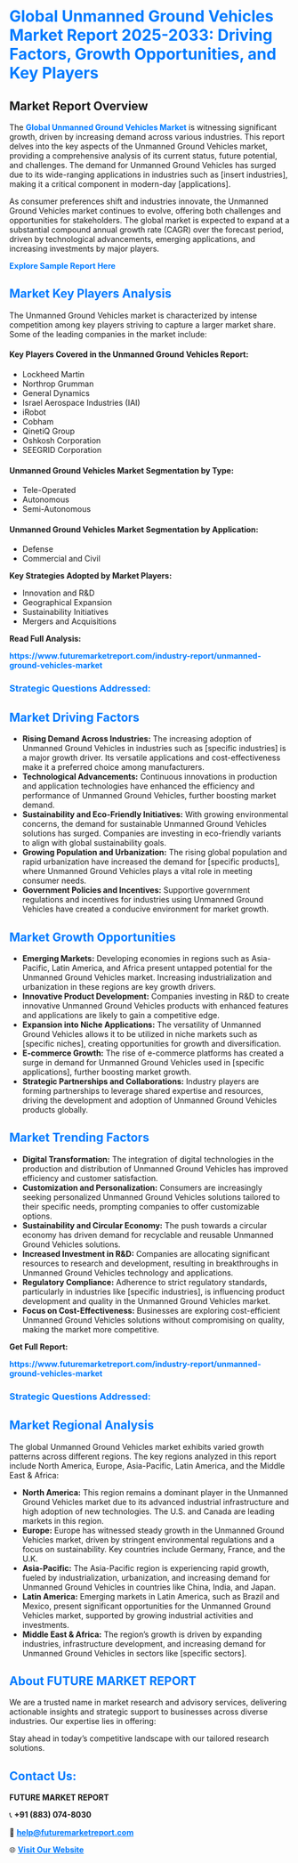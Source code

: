 <h1 style="color: #007BFF;">Global Unmanned Ground Vehicles Market Report 2025-2033: Driving Factors, Growth Opportunities, and Key Players</h1>

<section id="overview">
<h2>Market Report Overview</h2>
<p>The <a href="https://www.futuremarketreport.com/industry-report/unmanned-ground-vehicles-market" style="color: #007BFF; text-decoration: none;"><strong>Global Unmanned Ground Vehicles Market</strong></a> is witnessing significant growth, driven by increasing demand across various industries. This report delves into the key aspects of the Unmanned Ground Vehicles market, providing a comprehensive analysis of its current status, future potential, and challenges. The demand for Unmanned Ground Vehicles has surged due to its wide-ranging applications in industries such as [insert industries], making it a critical component in modern-day [applications].</p>
<p>As consumer preferences shift and industries innovate, the Unmanned Ground Vehicles market continues to evolve, offering both challenges and opportunities for stakeholders. The global market is expected to expand at a substantial compound annual growth rate (CAGR) over the forecast period, driven by technological advancements, emerging applications, and increasing investments by major players.</p>
</section>

<section id="overview">
<p><a href="https://www.futuremarketreport.com/request-sample/reportId=51758" style="color: #007BFF; text-decoration: none;"><strong>Explore Sample Report Here</strong></a></p>
</section>

<section id="key-players">
<h2 style="color: #007BFF;">Market Key Players Analysis</h2>
<p>The Unmanned Ground Vehicles market is characterized by intense competition among key players striving to capture a larger market share. Some of the leading companies in the market include:</p>
<h4>Key Players Covered in the Unmanned Ground Vehicles Report:</h4>
<ul><li>Lockheed Martin</li><li>Northrop Grumman</li><li>General Dynamics</li><li>Israel Aerospace Industries (IAI)</li><li>iRobot</li><li>Cobham</li><li>QinetiQ Group</li><li>Oshkosh Corporation</li><li>SEEGRID Corporation</li></ul>
<h4>Unmanned Ground Vehicles Market Segmentation by Type:</h4>
<ul><li>Tele-Operated</li><li>Autonomous</li><li>Semi-Autonomous</li></ul>

<h4>Unmanned Ground Vehicles Market Segmentation by Application:</h4>
<ul><li>Defense</li><li>Commercial and Civil</li></ul>
<p><strong>Key Strategies Adopted by Market Players:</strong></p>
<ul>
<li>Innovation and R&D</li>
<li>Geographical Expansion</li>
<li>Sustainability Initiatives</li>
<li>Mergers and Acquisitions</li>
</ul>
</section>

<section>
<p><strong>Read Full Analysis: </strong></p><a href="https://www.futuremarketreport.com/industry-report/unmanned-ground-vehicles-market" style="color: #007BFF; text-decoration: none;"><strong>https://www.futuremarketreport.com/industry-report/unmanned-ground-vehicles-market</strong></a>
<h3 style="color: #007BFF;">Strategic Questions Addressed:</h3>
</section>

<section id="driving-factors">
<h2 style="color: #007BFF;">Market Driving Factors</h2>
<ul>
<li><strong>Rising Demand Across Industries:</strong> The increasing adoption of Unmanned Ground Vehicles in industries such as [specific industries] is a major growth driver. Its versatile applications and cost-effectiveness make it a preferred choice among manufacturers.</li>
<li><strong>Technological Advancements:</strong> Continuous innovations in production and application technologies have enhanced the efficiency and performance of Unmanned Ground Vehicles, further boosting market demand.</li>
<li><strong>Sustainability and Eco-Friendly Initiatives:</strong> With growing environmental concerns, the demand for sustainable Unmanned Ground Vehicles solutions has surged. Companies are investing in eco-friendly variants to align with global sustainability goals.</li>
<li><strong>Growing Population and Urbanization:</strong> The rising global population and rapid urbanization have increased the demand for [specific products], where Unmanned Ground Vehicles plays a vital role in meeting consumer needs.</li>
<li><strong>Government Policies and Incentives:</strong> Supportive government regulations and incentives for industries using Unmanned Ground Vehicles have created a conducive environment for market growth.</li>
</ul>
</section>

<section id="growth-opportunities">
<h2 style="color: #007BFF;">Market Growth Opportunities</h2>
<ul>
<li><strong>Emerging Markets:</strong> Developing economies in regions such as Asia-Pacific, Latin America, and Africa present untapped potential for the Unmanned Ground Vehicles market. Increasing industrialization and urbanization in these regions are key growth drivers.</li>
<li><strong>Innovative Product Development:</strong> Companies investing in R&D to create innovative Unmanned Ground Vehicles products with enhanced features and applications are likely to gain a competitive edge.</li>
<li><strong>Expansion into Niche Applications:</strong> The versatility of Unmanned Ground Vehicles allows it to be utilized in niche markets such as [specific niches], creating opportunities for growth and diversification.</li>
<li><strong>E-commerce Growth:</strong> The rise of e-commerce platforms has created a surge in demand for Unmanned Ground Vehicles used in [specific applications], further boosting market growth.</li>
<li><strong>Strategic Partnerships and Collaborations:</strong> Industry players are forming partnerships to leverage shared expertise and resources, driving the development and adoption of Unmanned Ground Vehicles products globally.</li>
</ul>
</section>

<section id="trending-factors">
<h2 style="color: #007BFF;">Market Trending Factors</h2>
<ul>
<li><strong>Digital Transformation:</strong> The integration of digital technologies in the production and distribution of Unmanned Ground Vehicles has improved efficiency and customer satisfaction.</li>
<li><strong>Customization and Personalization:</strong> Consumers are increasingly seeking personalized Unmanned Ground Vehicles solutions tailored to their specific needs, prompting companies to offer customizable options.</li>
<li><strong>Sustainability and Circular Economy:</strong> The push towards a circular economy has driven demand for recyclable and reusable Unmanned Ground Vehicles solutions.</li>
<li><strong>Increased Investment in R&D:</strong> Companies are allocating significant resources to research and development, resulting in breakthroughs in Unmanned Ground Vehicles technology and applications.</li>
<li><strong>Regulatory Compliance:</strong> Adherence to strict regulatory standards, particularly in industries like [specific industries], is influencing product development and quality in the Unmanned Ground Vehicles market.</li>
<li><strong>Focus on Cost-Effectiveness:</strong> Businesses are exploring cost-efficient Unmanned Ground Vehicles solutions without compromising on quality, making the market more competitive.</li>
</ul>
</section>

<section>
<p><strong>Get Full Report: </strong></p><a href="https://www.futuremarketreport.com/industry-report/unmanned-ground-vehicles-market" style="color: #007BFF; text-decoration: none;"><strong>https://www.futuremarketreport.com/industry-report/unmanned-ground-vehicles-market</strong></a>
<h3 style="color: #007BFF;">Strategic Questions Addressed:</h3>
</section>


<section id="regional-analysis">
<h2 style="color: #007BFF;">Market Regional Analysis</h2>
<p>The global Unmanned Ground Vehicles market exhibits varied growth patterns across different regions. The key regions analyzed in this report include North America, Europe, Asia-Pacific, Latin America, and the Middle East & Africa:</p>
<ul>
<li><strong>North America:</strong> This region remains a dominant player in the Unmanned Ground Vehicles market due to its advanced industrial infrastructure and high adoption of new technologies. The U.S. and Canada are leading markets in this region.</li>
<li><strong>Europe:</strong> Europe has witnessed steady growth in the Unmanned Ground Vehicles market, driven by stringent environmental regulations and a focus on sustainability. Key countries include Germany, France, and the U.K.</li>
<li><strong>Asia-Pacific:</strong> The Asia-Pacific region is experiencing rapid growth, fueled by industrialization, urbanization, and increasing demand for Unmanned Ground Vehicles in countries like China, India, and Japan.</li>
<li><strong>Latin America:</strong> Emerging markets in Latin America, such as Brazil and Mexico, present significant opportunities for the Unmanned Ground Vehicles market, supported by growing industrial activities and investments.</li>
<li><strong>Middle East & Africa:</strong> The region’s growth is driven by expanding industries, infrastructure development, and increasing demand for Unmanned Ground Vehicles in sectors like [specific sectors].</li>
</ul>
</section>

<footer>
<h2 style="color: #007BFF;">About FUTURE MARKET REPORT</h2>
<p>We are a trusted name in market research and advisory services, delivering actionable insights and strategic support to businesses across diverse industries. Our expertise lies in offering:</p>

<p>Stay ahead in today’s competitive landscape with our tailored research solutions.</p>

<h2 style="color: #007BFF;">Contact Us:</h2>
<p><strong>FUTURE MARKET REPORT</strong></p>
<p>📞 <strong>+91 (883) 074-8030</strong></p>
<p>📧 <strong><a href="mailto:help@futuremarketreport.com" style="color: #007BFF;">help@futuremarketreport.com</a></strong></p>
<p>🌐 <strong><a href="https://www.futuremarketreport.com/" style="color: #007BFF;">Visit Our Website</a></strong></p>
</footer>